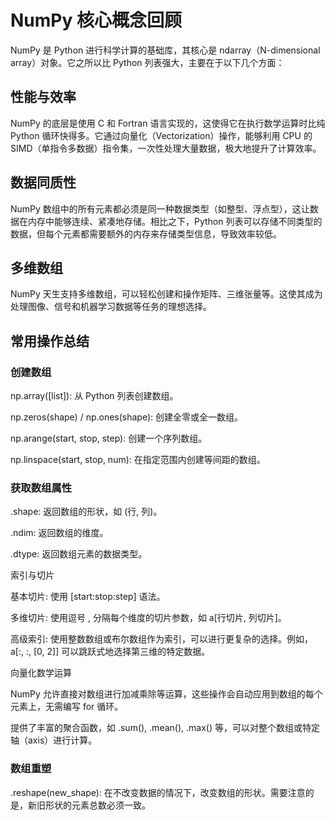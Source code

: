 
# NumPy 核心概念回顾
NumPy 是 Python 进行科学计算的基础库，其核心是 ndarray（N-dimensional array）对象。它之所以比 Python 列表强大，主要在于以下几个方面：

## 性能与效率
NumPy 的底层是使用 C 和 Fortran 语言实现的，这使得它在执行数学运算时比纯 Python 循环快得多。它通过向量化（Vectorization）操作，能够利用 CPU 的 SIMD（单指令多数据）指令集，一次性处理大量数据，极大地提升了计算效率。

## 数据同质性
NumPy 数组中的所有元素都必须是同一种数据类型（如整型、浮点型），这让数据在内存中能够连续、紧凑地存储。相比之下，Python 列表可以存储不同类型的数据，但每个元素都需要额外的内存来存储类型信息，导致效率较低。

## 多维数组
NumPy 天生支持多维数组，可以轻松创建和操作矩阵、三维张量等。这使其成为处理图像、信号和机器学习数据等任务的理想选择。

## 常用操作总结
### 创建数组

np.array([list]): 从 Python 列表创建数组。

np.zeros(shape) / np.ones(shape): 创建全零或全一数组。

np.arange(start, stop, step): 创建一个序列数组。

np.linspace(start, stop, num): 在指定范围内创建等间距的数组。

### 获取数组属性

.shape: 返回数组的形状，如 (行, 列)。

.ndim: 返回数组的维度。

.dtype: 返回数组元素的数据类型。

索引与切片

基本切片: 使用 [start:stop:step] 语法。

多维切片: 使用逗号 , 分隔每个维度的切片参数，如 a[行切片, 列切片]。

高级索引: 使用整数数组或布尔数组作为索引，可以进行更复杂的选择。例如，a[:, :, [0, 2]] 可以跳跃式地选择第三维的特定数据。

向量化数学运算

NumPy 允许直接对数组进行加减乘除等运算，这些操作会自动应用到数组的每个元素上，无需编写 for 循环。

提供了丰富的聚合函数，如 .sum(), .mean(), .max() 等，可以对整个数组或特定轴（axis）进行计算。

### 数组重塑

.reshape(new_shape): 在不改变数据的情况下，改变数组的形状。需要注意的是，新旧形状的元素总数必须一致。
